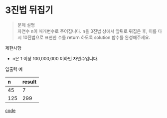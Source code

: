 # 3진법 뒤집기

>문제 설명<br>
자연수 n이 매개변수로 주어집니다. n을 3진법 상에서 앞뒤로 뒤집은 후, 이를 다시 10진법으로 표현한 수를 return 하도록 solution 함수를 완성해주세요.

제한사항
- n은 1 이상 100,000,000 이하인 자연수입니다.

입출력 예

| n | result |
| :----------------- | :-----------  | 
| 45 | 7 | 
| 125 | 299 | 

[code](https://github.com/JiHoonAHN/CodingTest/blob/main/One%20Level/3%EC%A7%84%EB%B2%95%20%EB%92%A4%EC%A7%91%EA%B8%B0.swift)